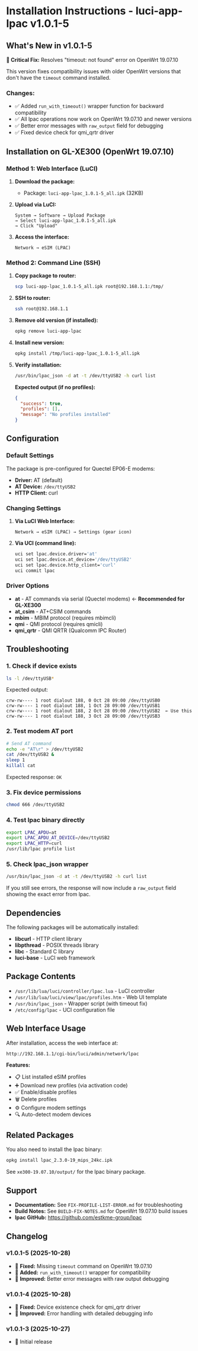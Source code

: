 # Installation Instructions - luci-app-lpac v1.0.1-5

## What's New in v1.0.1-5

**🔧 Critical Fix:** Resolves "timeout: not found" error on OpenWrt 19.07.10

This version fixes compatibility issues with older OpenWrt versions that don't have the `timeout` command installed.

### Changes:
- ✅ Added `run_with_timeout()` wrapper function for backward compatibility
- ✅ All lpac operations now work on OpenWrt 19.07.10 and newer versions
- ✅ Better error messages with `raw_output` field for debugging
- ✅ Fixed device check for qmi_qrtr driver

## Installation on GL-XE300 (OpenWrt 19.07.10)

### Method 1: Web Interface (LuCI)

1. **Download the package:**
   - Package: `luci-app-lpac_1.0.1-5_all.ipk` (32KB)

2. **Upload via LuCI:**
   ```
   System → Software → Upload Package
   → Select luci-app-lpac_1.0.1-5_all.ipk
   → Click "Upload"
   ```

3. **Access the interface:**
   ```
   Network → eSIM (LPAC)
   ```

### Method 2: Command Line (SSH)

1. **Copy package to router:**
   ```bash
   scp luci-app-lpac_1.0.1-5_all.ipk root@192.168.1.1:/tmp/
   ```

2. **SSH to router:**
   ```bash
   ssh root@192.168.1.1
   ```

3. **Remove old version (if installed):**
   ```bash
   opkg remove luci-app-lpac
   ```

4. **Install new version:**
   ```bash
   opkg install /tmp/luci-app-lpac_1.0.1-5_all.ipk
   ```

5. **Verify installation:**
   ```bash
   /usr/bin/lpac_json -d at -t /dev/ttyUSB2 -h curl list
   ```

   **Expected output (if no profiles):**
   ```json
   {
     "success": true,
     "profiles": [],
     "message": "No profiles installed"
   }
   ```

## Configuration

### Default Settings

The package is pre-configured for Quectel EP06-E modems:

- **Driver:** AT (default)
- **AT Device:** `/dev/ttyUSB2`
- **HTTP Client:** curl

### Changing Settings

1. **Via LuCI Web Interface:**
   ```
   Network → eSIM (LPAC) → Settings (gear icon)
   ```

2. **Via UCI (command line):**
   ```bash
   uci set lpac.device.driver='at'
   uci set lpac.device.at_device='/dev/ttyUSB2'
   uci set lpac.device.http_client='curl'
   uci commit lpac
   ```

### Driver Options

- **at** - AT commands via serial (Quectel modems) ← **Recommended for GL-XE300**
- **at_csim** - AT+CSIM commands
- **mbim** - MBIM protocol (requires mbimcli)
- **qmi** - QMI protocol (requires qmicli)
- **qmi_qrtr** - QMI QRTR (Qualcomm IPC Router)

## Troubleshooting

### 1. Check if device exists

```bash
ls -l /dev/ttyUSB*
```

Expected output:
```
crw-rw---- 1 root dialout 188, 0 Oct 28 09:00 /dev/ttyUSB0
crw-rw---- 1 root dialout 188, 1 Oct 28 09:00 /dev/ttyUSB1
crw-rw---- 1 root dialout 188, 2 Oct 28 09:00 /dev/ttyUSB2  ← Use this
crw-rw---- 1 root dialout 188, 3 Oct 28 09:00 /dev/ttyUSB3
```

### 2. Test modem AT port

```bash
# Send AT command
echo -e "AT\r" > /dev/ttyUSB2
cat /dev/ttyUSB2 &
sleep 1
killall cat
```

Expected response: `OK`

### 3. Fix device permissions

```bash
chmod 666 /dev/ttyUSB2
```

### 4. Test lpac binary directly

```bash
export LPAC_APDU=at
export LPAC_APDU_AT_DEVICE=/dev/ttyUSB2
export LPAC_HTTP=curl
/usr/lib/lpac profile list
```

### 5. Check lpac_json wrapper

```bash
/usr/bin/lpac_json -d at -t /dev/ttyUSB2 -h curl list
```

If you still see errors, the response will now include a `raw_output` field showing the exact error from lpac.

## Dependencies

The following packages will be automatically installed:

- **libcurl** - HTTP client library
- **libpthread** - POSIX threads library
- **libc** - Standard C library
- **luci-base** - LuCI web framework

## Package Contents

- `/usr/lib/lua/luci/controller/lpac.lua` - LuCI controller
- `/usr/lib/lua/luci/view/lpac/profiles.htm` - Web UI template
- `/usr/bin/lpac_json` - Wrapper script (with timeout fix)
- `/etc/config/lpac` - UCI configuration file

## Web Interface Usage

After installation, access the web interface at:

```
http://192.168.1.1/cgi-bin/luci/admin/network/lpac
```

**Features:**
- 📋 List installed eSIM profiles
- ➕ Download new profiles (via activation code)
- ✅ Enable/disable profiles
- 🗑️ Delete profiles
- ⚙️ Configure modem settings
- 🔍 Auto-detect modem devices

## Related Packages

You also need to install the lpac binary:

```bash
opkg install lpac_2.3.0-19_mips_24kc.ipk
```

See `xe300-19.07.10/output/` for the lpac binary package.

## Support

- **Documentation:** See `FIX-PROFILE-LIST-ERROR.md` for troubleshooting
- **Build Notes:** See `BUILD-FIX-NOTES.md` for OpenWrt 19.07.10 build issues
- **lpac GitHub:** https://github.com/estkme-group/lpac

## Changelog

### v1.0.1-5 (2025-10-28)
- 🔧 **Fixed:** Missing `timeout` command on OpenWrt 19.07.10
- 🔧 **Added:** `run_with_timeout()` wrapper for compatibility
- 📝 **Improved:** Better error messages with raw output debugging

### v1.0.1-4 (2025-10-28)
- 🔧 **Fixed:** Device existence check for qmi_qrtr driver
- 📝 **Improved:** Error handling with detailed debugging info

### v1.0.1-3 (2025-10-27)
- 🎉 Initial release

